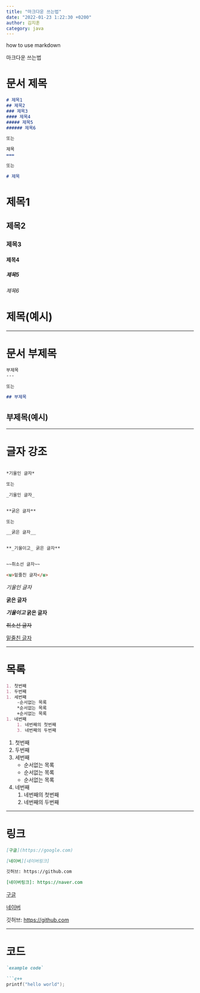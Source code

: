 ```yaml
---
title: "마크다운 쓰는법"
date: "2022-01-23 1:22:30 +0200"
author: 김지훈
category: java
---
```


how to use markdown

마크다운 쓰는법

문서 제목
===
```markdown
# 제목1
## 제목2
### 제목3
#### 제목4
##### 제목5
###### 제목6

또는

제목
===

또는

# 제목
```


# 제목1
## 제목2
### 제목3
#### 제목4
##### 제목5
###### 제목6

제목(예시)
===

---

문서 부제목
===
```markdown
부제목
---

또는

## 부제목
```


부제목(예시)
----

---

글자 강조
===
```markdown

*기울인 글자*

또는

_기울인 글자_


**굵은 글자**

또는

__굵은 글자__


**_기울이고_ 굵은 글자**


~~취소선 글자~~

<u>밑줄친 글자</u>
```


*기울인 글자*

**굵은 글자**

**_기울이고_ 굵은 글자**

~~취소선 글자~~

<u>밑줄친 글자</u>

---
목록
===

```markdown
1. 첫번째
1. 두번째
1. 세번째
    -순서없는 목록
    *순서없는 목록
    +순서없는 목록
1. 네번째
    1. 네번째의 첫번째
    3. 네번째의 두번째
```
1. 첫번째
1. 두번째
1. 세번째
    - 순서없는 목록
    * 순서없는 목록
    + 순서없는 목록
1. 네번째
    1. 네번째의 첫번째
    3. 네번째의 두번째

---
링크
===
```markdown
[구글](https://google.com)

[네이버][네이버링크]

깃허브: https://github.com

[네이버링크]: https://naver.com 
```
[구글](https://google.com)

[네이버][네이버링크]

깃허브: https://github.com

[네이버링크]: https://naver.com 

---
코드
===
```markdown
`example code`

```c++
printf("hello world");
```

```
